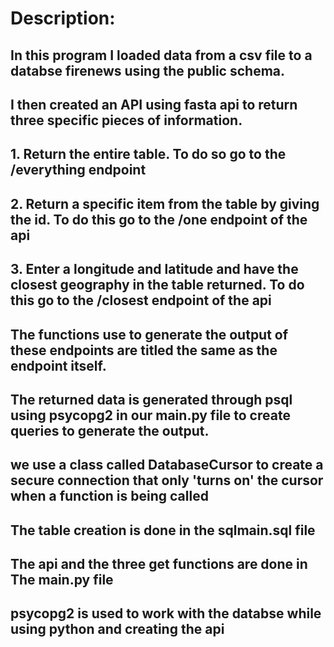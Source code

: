 # Description:
## In this program I loaded data from a csv file to a databse firenews using the public schema. 
## I then created an API using fasta api to return three specific pieces of information.
## 1. Return the entire table. To do so go to the /everything endpoint
## 2. Return a specific item from the table by giving the id. To do this go to the /one endpoint of the api
## 3. Enter a longitude and latitude and have the closest geography in the table returned. To do this go to the /closest endpoint of the api
## The functions use to generate the output of these endpoints are titled the same as the endpoint itself. 
## The returned data is generated through psql using psycopg2 in our main.py file to create queries to generate the output.
## we use a class called DatabaseCursor to create a secure connection that only 'turns on' the cursor when a function is being called
## The table creation is done in the sqlmain.sql file
## The api and the three get functions are done in The main.py file
## psycopg2 is used to work with the databse while using python and creating the api
